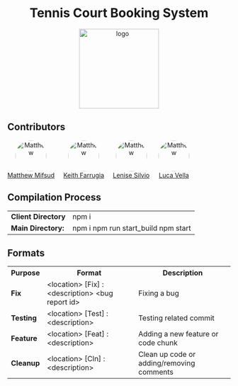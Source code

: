<h1 align="center"> Tennis Court Booking System</h1>

<p align="center"><a href="https://oddfar.com/" target="_blank" rel="noopener noreferrer"><img width="180" src="https://static.vecteezy.com/system/resources/previews/027/504/381/original/a-tennis-ball-on-a-transparent-background-free-png.png" alt="logo"></a></p>

Contributors
---

<p align="center">
    <div style="display: flex; flex-wrap: wrap;">
        <div style="margin-right: 20px;" align="center">
            <a href="https://github.com/mifsudmatthew">
            <img src="https://avatars.githubusercontent.com/u/97695752?v=4" alt="Matthew" style="border-radius: 50%; width: 70px;">
            </a>
            <br>
            <a href="https://github.com/mifsudmatthew">Matthew Mifsud</a>
        </div>
        <div style="margin-right: 20px;" align="center">
            <a href="https://github.com/KeithFarrugia">
            <img src="https://avatars.githubusercontent.com/u/148719589?v=4" alt="Matthew" style="border-radius: 50%; width: 70px;">
            </a>
            <br>
            <a href="https://github.com/KeithFarrugia">Keith Farrugia</a>
        </div>
        <div style="margin-right: 20px;" align="center">
            <a href="https://github.com/lensil">
            <img src="https://avatars.githubusercontent.com/u/147991201?v=4" alt="Matthew" style="border-radius: 50%; width: 70px;">
            </a>
            <br>
            <a href="https://github.com/lensil">Lenise Silvio</a>
        </div>
        <div style="margin-right: 20px;" align="center">
            <a href="https://github.com/FirePhoenixBro">
            <img src="https://avatars.githubusercontent.com/u/104022853?v=4" alt="Matthew" style="border-radius: 50%; width: 70px;">
            </a>
            <br>
            <a href="https://github.com/FirePhoenixBro">Luca Vella</a>
        </div>
    </div>
</p>


Compilation Process
-------------------
<table>
  <tr>
    <td><b>Client Directory</b></td>
    <td>npm i</td>
  </tr>
  <tr>
    <td><b>Main Directory:</b></td>
    <td>
    npm i
    npm run start_build
    npm start
    </td>
  </tr>
</table>


Formats
--------
<table>
  <tr>
    <th><b>Purpose</b></th>
    <th> Format</th>
    <th> Description</th>
  </tr>

  <tr>
    <td><b>Fix</b></td>
    <td>&lt;location&gt; [Fix] : &lt;description&gt; &lt;bug report id&gt;</td>
    <td>Fixing a bug</td>
  </tr>
  
  <tr>
    <td><b>Testing</b></td>
    <td>&lt;location&gt; [Test] : &lt;description&gt;</td>
    <td>Testing related commit</td>
  </tr>

  <tr>
    <td><b>Feature</b></td>
    <td>&lt;location&gt; [Feat] : &lt;description&gt;</td>
    <td>Adding a new feature or code chunk</td>
  </tr>

  <tr>
    <td><b>Cleanup</b></td>
    <td>&lt;location&gt; [Cln] : &lt;description&gt;</td>
    <td>Clean up code or adding/removing comments</td>
  </tr>
</table>
